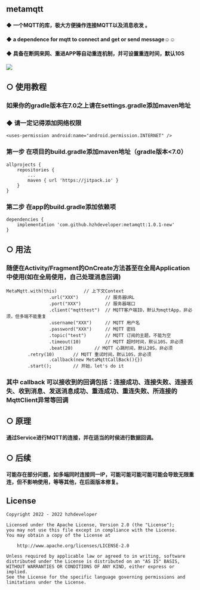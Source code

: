 ## metamqtt
#### ◆ 一个MQTT的库，极大方便操作连接MQTT以及消息收发 。
#### ◆ a dependence for mqtt to connect and get or send message☺☺
#### ◆ 具备在断网来网、重进APP等自动重连机制，并可设置重连时间，默认10S
[![](https://jitpack.io/v/hzhdeveloper/metamqtt.svg)](https://jitpack.io/#hzhdeveloper/metamqtt)

## ○ 使用教程
### 如果你的gradle版本在7.0之上请在settings.gradle添加maven地址
### ◆ 请一定记得添加网络权限
```
<uses-permission android:name="android.permission.INTERNET" />
```
### 第一步 在项目的build.gradle添加maven地址（gradle版本<7.0）
```
allprojects {
	repositories {
		...
		maven { url 'https://jitpack.io' }
	}
}
```
### 第二步 在app的build.gradle添加依赖项
```
dependencies {
	implementation 'com.github.hzhdeveloper:metamqtt:1.0.1-new'
}
```
## ○ 用法
### 随便在Activity/Fragment的OnCreate方法甚至在全局Application中使用(如在全局使用，自己处理消息回调)
```
MetaMqtt.with(this)			 // 上下文Context
                .url("XXX") 		 // 服务器URL
                .port("XXX")		 // 服务器端口
                .client("mqtttest")	 // MQTT客户端ID，默认为mqttApp，非必须，但多端不能重复
                .username("XXX")	 // MQTT 用户名
                .password("XXX")	 // MQTT 密码
                .topic("test")		 // MQTT 订阅的主题，不能为空
                .timeout(10)		 // MQTT 超时时间，默认10S，非必须
                .beat(20)		 // MQTT 心跳时间，默认20S，非必须
		.retry(10)		 // MQTT 重试时间，默认10S，非必须
                .callback(new MetaMqttCallBack(){})
		.start();		 // 开始，let's do it
```
### 其中 callback 可以接收到的回调包括：连接成功、连接失败、连接丢失、收到消息、发送消息成功、重连成功、重连失败、所连接的MqttClient异常等回调
## ○ 原理
#### 通过Service进行MQTT的连接，并在适当的时侯进行数据回调。
## ○ 后续
#### 可能存在部分问题，如多端同时连接同一IP，可能可能可能可能可能会导致无限重连，但不影响使用，等等其他，在后面版本修复。
## License
```
Copyright 2022 - 2022 hzhdeveloper

Licensed under the Apache License, Version 2.0 (the "License");
you may not use this file except in compliance with the License.
You may obtain a copy of the License at

    http://www.apache.org/licenses/LICENSE-2.0

Unless required by applicable law or agreed to in writing, software
distributed under the License is distributed on an "AS IS" BASIS,
WITHOUT WARRANTIES OR CONDITIONS OF ANY KIND, either express or implied.
See the License for the specific language governing permissions and
limitations under the License.
```

